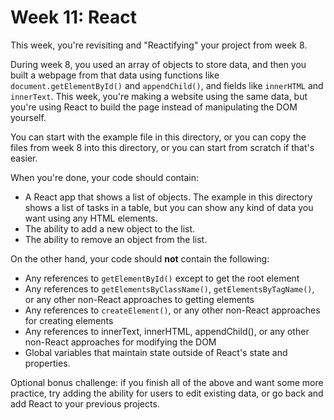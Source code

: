 # Week 11: React

This week, you're revisiting and "Reactifying" your project from week 8.

During week 8, you used an array of objects to store data, and then you built a
webpage from that data using functions like `document.getElementById()` and
`appendChild()`, and fields like `innerHTML` and `innerText`. This week, you're
making a website using the same data, but you're using React to build the page
instead of manipulating the DOM yourself.

You can start with the example file in this directory, or you can copy the files
from week 8 into this directory, or you can start from scratch if that's easier.

When you're done, your code should contain:

- A React app that shows a list of objects. The example in this directory shows
  a list of tasks in a table, but you can show any kind of data you want using
  any HTML elements.
- The ability to add a new object to the list.
- The ability to remove an object from the list.

On the other hand, your code should **not** contain the following:

- Any references to `getElementById()` except to get the root element
- Any references to `getElementsByClassName()`, `getElementsByTagName()`, or any
  other non-React approaches to getting elements
- Any references to `createElement()`, or any other non-React approaches for
  creating elements
- Any references to innerText, innerHTML, appendChild(), or any other non-React
  approaches for modifying the DOM
- Global variables that maintain state outside of React's state and properties.

Optional bonus challenge: if you finish all of the above and want some more
practice, try adding the ability for users to edit existing data, or go back and
add React to your previous projects.